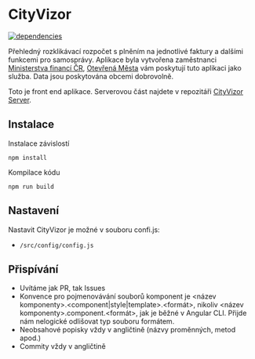 # CityVizor

[![dependencies](https://david-dm.org/otevrena-data-mfcr/CityVizor.svg)](https://david-dm.org/otevrena-data-mfcr/CityVizor)

Přehledný rozklikávací rozpočet s plněním na jednotlivé faktury a dalšími funkcemi pro samosprávy. Aplikace byla vytvořena zaměstnanci [Ministerstva financí ČR](http://www.mfcr.cz), [Otevřená Města](http://www.otevrenamesta.cz/) vám poskytují tuto aplikaci jako služba. Data jsou poskytována obcemi dobrovolně.

Toto je front end aplikace. Serverovou část najdete v repozitáři [CityVizor Server](https://github.com/otevrena-data-mfcr/CityVizor-server).

## Instalace

Instalace závislostí

```
npm install
```

Kompilace kódu

```
npm run build
```

## Nastavení

Nastavit CityVizor je možné v souboru confi.js:
- ```/src/config/config.js```

## Přispívání

 - Uvítáme jak PR, tak Issues
 - Konvence pro pojmenovávání souborů komponent je <název komponenty>.<component|style|template>.<formát>, nikoliv <název komponenty>.component.<formát>, jak je běžné v Angular CLI. Přijde nám nelogické odlišovat typ souboru formátem.
 - Neobsahové popisky vždy v angličtině (názvy proměnných, metod apod.)
 - Commity vždy v angličtině
